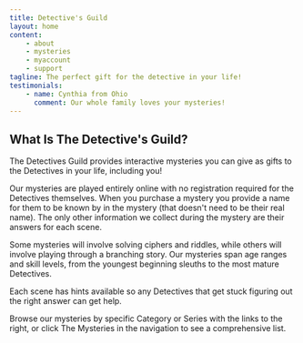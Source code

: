 ```yaml
---
title: Detective's Guild
layout: home 
content:
    - about
    - mysteries
    - myaccount
    - support
tagline: The perfect gift for the detective in your life!
testimonials:
    - name: Cynthia from Ohio
      comment: Our whole family loves your mysteries!
---
```

## What Is The Detective's Guild?

The Detectives Guild provides interactive mysteries you can give as gifts to the Detectives in your life, including you!

Our mysteries are played entirely online with no registration required for the Detectives themselves. When you purchase a mystery you provide a name for them to be known by in the mystery (that doesn't need to be their real name). The only other information we collect during the mystery are their answers for each scene.

Some mysteries will involve solving ciphers and riddles, while others will involve playing through a branching story. Our mysteries span age ranges and skill levels, from the youngest beginning sleuths to the most mature Detectives.

Each scene has hints available so any Detectives that get stuck figuring out the right answer can get help.

Browse our mysteries by specific Category or Series with the links to the right, or click The Mysteries in the navigation to see a comprehensive list.